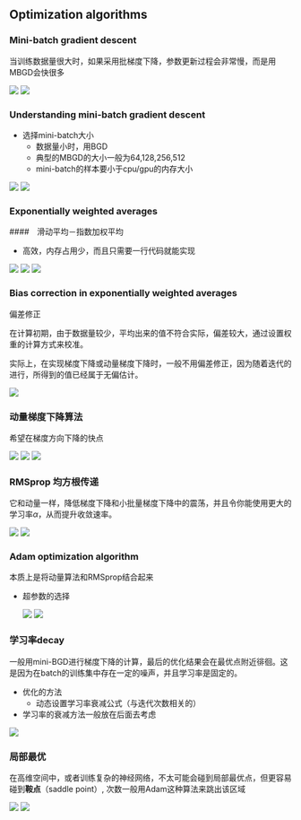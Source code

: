 ## Optimization algorithms

### Mini-batch gradient descent

当训练数据量很大时，如果采用批梯度下降，参数更新过程会非常慢，而是用MBGD会快很多

<img src="image/opt1.png">

<img src="image/opt2.png">



### Understanding mini-batch gradient descent

- 选择mini-batch大小
  - 数据量小时，用BGD
  - 典型的MBGD的大小一般为64,128,256,512
  - mini-batch的样本要小于cpu/gpu的内存大小

<img src="image/opt3.png">

<img src="image/opt4.png">



### Exponentially weighted averages

####　滑动平均－指数加权平均

- 高效，内存占用少，而且只需要一行代码就能实现

<img src="image/opt5.png">

<img src="image/opt6.png">

<img src="image/opt7.png">



### Bias correction in exponentially weighted averages

偏差修正

在计算初期，由于数据量较少，平均出来的值不符合实际，偏差较大，通过设置权重的计算方式来校准。

实际上，在实现梯度下降或动量梯度下降时，一般不用偏差修正，因为随着迭代的进行，所得到的值已经属于无偏估计。

<img src="image/opt8.png">

### 动量梯度下降算法

希望在梯度方向下降的快点

<img src="image/opt9.png">

<img src="image/opt10.png">

<img src="image/opt11.png">

### 

### RMSprop 均方根传递

它和动量一样，降低梯度下降和小批量梯度下降中的震荡，并且令你能使用更大的学习率$\alpha$，从而提升收敛速率。

<img src="image/opt12.png">

<img src="image/opt13.png">



### Adam optimization algorithm

本质上是将动量算法和RMSprop结合起来

- 超参数的选择

  <img src="image/opt14.png">

  <img src="image/opt15.png">



### 学习率decay

一般用mini-BGD进行梯度下降的计算，最后的优化结果会在最优点附近徘徊。这是因为在batch的训练集中存在一定的噪声，并且学习率是固定的。

- 优化的方法
  - 动态设置学习率衰减公式（与迭代次数相关的）
- 学习率的衰减方法一般放在后面去考虑

<img src="image/opt16.png">



### 局部最优

在高维空间中，或者训练复杂的神经网络，不太可能会碰到局部最优点，但更容易碰到**鞍点**（saddle point）, 次数一般用Adam这种算法来跳出该区域

<img src="image/opt17.png">

<img src="image/opt18.png">